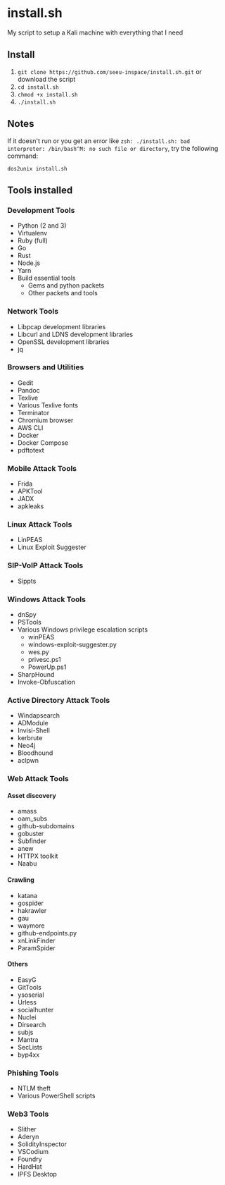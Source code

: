 # install.sh
My script to setup a Kali machine with everything that I need

## Install

1. `git clone https://github.com/seeu-inspace/install.sh.git` or download the script
2. `cd install.sh`
3. `chmod +x install.sh`
4. `./install.sh`

## Notes

If it doesn't run or you get an error like `zsh: ./install.sh: bad interpreter: /bin/bash^M: no such file or directory`, try the following command:
```
dos2unix install.sh
```

## Tools installed

### Development Tools
- Python (2 and 3)
- Virtualenv
- Ruby (full)
- Go
- Rust
- Node.js
- Yarn
- Build essential tools
  - Gems and python packets
  - Other packets and tools


### Network Tools
- Libpcap development libraries
- Libcurl and LDNS development libraries
- OpenSSL development libraries
- jq


### Browsers and Utilities
- Gedit
- Pandoc
- Texlive
- Various Texlive fonts
- Terminator
- Chromium browser
- AWS CLI
- Docker
- Docker Compose
- pdftotext


### Mobile Attack Tools
- Frida
- APKTool
- JADX
- apkleaks


### Linux Attack Tools
- LinPEAS
- Linux Exploit Suggester


### SIP-VoIP Attack Tools
- Sippts


### Windows Attack Tools
- dnSpy
- PSTools
- Various Windows privilege escalation scripts
  - winPEAS
  - windows-exploit-suggester.py
  - wes.py
  - privesc.ps1
  - PowerUp.ps1
- SharpHound
- Invoke-Obfuscation


### Active Directory Attack Tools
- Windapsearch
- ADModule
- Invisi-Shell
- kerbrute
- Neo4j
- Bloodhound
- aclpwn


### Web Attack Tools

#### Asset discovery
- amass
- oam_subs
- github-subdomains
- gobuster
- Subfinder
- anew
- HTTPX toolkit
- Naabu

#### Crawling
- katana
- gospider
- hakrawler
- gau
- waymore
- github-endpoints.py
- xnLinkFinder
- ParamSpider

#### Others
- EasyG
- GitTools
- ysoserial
- Urless
- socialhunter
- Nuclei
- Dirsearch
- subjs
- Mantra
- SecLists
- byp4xx


### Phishing Tools
- NTLM theft
- Various PowerShell scripts


### Web3 Tools
- Slither
- Aderyn
- SolidityInspector
- VSCodium
- Foundry
- HardHat
- IPFS Desktop
